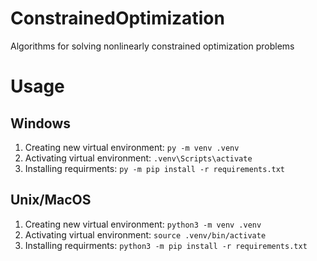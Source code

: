 # ConstrainedOptimization
Algorithms for solving nonlinearly constrained optimization problems

# Usage
## Windows
1. Creating new virtual environment:
    ``py -m venv .venv``
2. Activating virtual environment:
    ``.venv\Scripts\activate``
3. Installing requirments:
    ``py -m pip install -r requirements.txt``

## Unix/MacOS
1. Creating new virtual environment:
    ``python3 -m venv .venv``
2. Activating virtual environment:
    ``source .venv/bin/activate``
3. Installing requirments:
    ``python3 -m pip install -r requirements.txt``